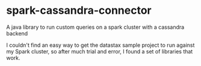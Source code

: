 # spark-cassandra-connector
A java library to run custom queries on a spark cluster with a cassandra backend

I couldn't find an easy way to get the datastax sample project to run against my Spark cluster, so after much trial and error, I found a set of libraries that work.

